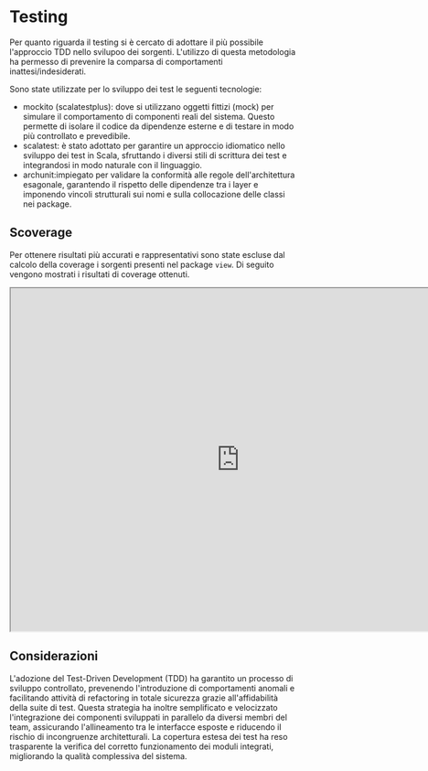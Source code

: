 # Testing
Per quanto riguarda il testing si è cercato di adottare il più possibile l'approccio TDD nello svilupoo dei sorgenti. L'utilizzo di questa metodologia ha permesso di prevenire la comparsa di comportamenti inattesi/indesiderati.

Sono state utilizzate per lo sviluppo dei test le seguenti tecnologie: 
- mockito (scalatestplus): dove si utilizzano oggetti fittizi (mock) per simulare il comportamento di componenti reali del sistema. Questo permette di isolare il codice da dipendenze esterne e di testare in modo più controllato e prevedibile.
- scalatest: è stato adottato per garantire un approccio idiomatico nello sviluppo dei test in Scala, sfruttando i diversi stili di scrittura dei test e integrandosi in modo naturale con il linguaggio.
- archunit:impiegato per validare la conformità alle regole dell'architettura esagonale, garantendo il rispetto delle dipendenze tra i layer e imponendo vincoli strutturali sui nomi e sulla collocazione delle classi nei package.

## Scoverage
Per ottenere risultati più accurati e rappresentativi sono state escluse dal calcolo della coverage i sorgenti presenti nel package `view`.
Di seguito vengono mostrati i risultati di coverage ottenuti.
<p align="center">
    <iframe src="https://dev-pps.github.io/pps-23-ulisse/coverage/index.html" width="800" height="600"></iframe>
</p>

## Considerazioni
L'adozione del Test-Driven Development (TDD) ha garantito un processo di sviluppo controllato, prevenendo l'introduzione di comportamenti anomali e facilitando attività di refactoring in totale sicurezza grazie all'affidabilità della suite di test.
Questa strategia ha inoltre semplificato e velocizzato l'integrazione dei componenti sviluppati in parallelo da diversi membri del team, assicurando l'allineamento tra le interfacce esposte e riducendo il rischio di incongruenze architetturali. La copertura estesa dei test ha reso trasparente la verifica del corretto funzionamento dei moduli integrati, migliorando la qualità complessiva del sistema.